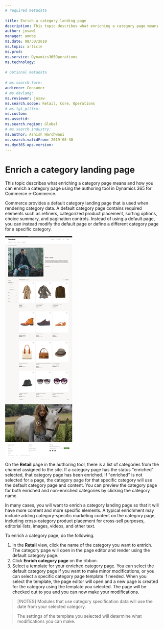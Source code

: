 ```yaml
---
# required metadata

title: Enrich a category landing page
description: This topic describes what enriching a category page means and how you can enrich a category page using the authoring tool in Dynamics 365 for Commerce.
author: josaw1
manager: annbe
ms.date: 08/30/2019
ms.topic: article
ms.prod: 
ms.service: Dynamics365Operations
ms.technology: 

# optional metadata

# ms.search.form: 
audience: Consumer
# ms.devlang: 
ms.reviewer: josaw
ms.search.scope: Retail, Core, Operations
# ms.tgt_pltfrm: 
ms.custom: 
ms.assetid: 
ms.search.region: Global
# ms.search.industry: 
ms.author: Ashish Harchwani
ms.search.validFrom: 2019-08-30
ms.dyn365.ops.version: 
---
```


# Enrich a category landing page

This topic describes what enriching a category page means and how you can enrich a category page using the authoring tool in Dynamics 365 for Commerce e-Commerce.

Commerce provides a default category landing page that is used when rendering category data. A default category page contains required elements such as refiners, categorized product placement, sorting options, choice summary, and pagination controls. Instead of using a default page, you can instead modify the default page or define a different category page for a specific category.

 ![Enriched category landing page](./media/CategoryLandingPages.png)

On the **Retail** page in the authoring tool, there is a list of categories from the channel assigned to the site. If a category page has the status "enriched" selected, that category page has been enriched. If "enriched" is not selected for a page, the category page for that specific category will use the default category page and content. You can preview the category page for both enriched and non-enriched categories by clicking the category name.

In many cases, you will want to enrich a category landing page so that it will have more content and more specific elements. A typical enrichment may include adding category-specific marketing content on the category page, including cross-category product placement for cross-sell purposes, editorial lists, images, videos, and other text. 

To enrich a category page, do the following.

1. In the **Retail** view, click the name of the category you want to entrich. The category page will open in the page editor and render using the default category page. 
1. Click **Enrich category page** on the ribbon. 
1. Select a template for your enriched category page. You can select the default category page if you want to make minor modifications, or you can select a specific category page template if needed. When you select the template, the page editor will open and a new page is created for the category using the template you selected. The page will be checked out to you and you can now make your modifications.

> [!NOTES]
> Modules that use category specification data will use the date from your selected category. 

> The settings of the template you selected will determine what modifications you can make. 

